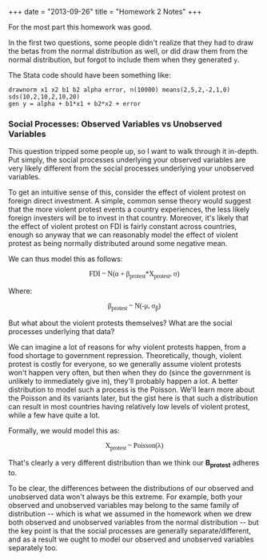 +++
date = "2013-09-26"
title = "Homework 2 Notes"
+++

For the most part this homework was good. 

In the first two questions, some people didn't realize that they had to draw the betas from the normal distribution as well, or did draw them from the normal distribution, but forgot to include them when they generated `y`. 

The Stata code should have been something like: 

	drawnorm x1 x2 b1 b2 alpha error, n(10000) means(2,5,2,-2,1,0) sds(10,2,10,2,10,20) 
	gen y = alpha + b1*x1 + b2*x2 + error

### Social Processes: Observed Variables vs Unobserved Variables

This question tripped some people up, so I want to walk through it in-depth. Put simply, the social processes underlying your observed variables are very likely different from the social processes underlying your unobserved variables. 

To get an intuitive sense of this, consider the effect of violent protest on foreign direct investment. A simple, common sense theory would suggest that the more violent protest events a country experiences, the less likely foreign investers will be to invest in that country. Moreover, it's likely that the effect of violent protest on FDI is fairly constant across countries, enough so anyway that we can reasonably model the effect of violent protest as being normally distributed around some negative mean. 

We can thus model this as follows: 

<div style="text-align: center;font-family: Georgia">FDI ~ N(&alpha; + &beta;<sub>protest</sub>*X<sub>protest</sub>, &sigma;)</div>

Where:

<div style="text-align: center;font-family: Georgia">&beta;<sub>protest</sub> ~ N(-&mu;, &sigma;<sub>&beta;</sub>)</div>

But what about the violent protests themselves? What are the social processes underlying that data? 

We can imagine a lot of reasons for why violent protests happen, from a food shortage to government repression. Theoretically, though, violent protest is costly for everyone, so we generally assume violent protests won't happen very often, but then when they do (since the government is unlikely to immediately give in), they'll probably happen a lot. A better distribution to model such a process is the Poisson.  We'll learn more about the Poisson and its variants later, but the gist here is that such a distribution can result in most countries having relatively low levels of violent protest, while a few have quite a lot. 

Formally, we would model this as: 

<div style="text-align: center;font-family: Georgia">X<sub>protest</sub> ~ Poisson(&lambda;)</div>

That's clearly a very different distribution than we think our <strong>B<sub><emph>protest</emph></sub></strong> adheres to.

To be clear, the differences between the distributions of our observed and unobserved data won't always be this extreme. For example, both your observed and unobserved variables may belong to the same family of distribution -- which is what we assumed in the homework when we drew both observed and unobserved variables from the normal distribution -- but the key point is that the social processes are generally separate/different, and as a result we ought to model our observed and unobserved variables separately too.